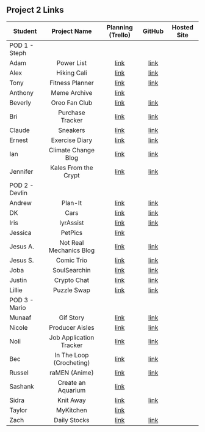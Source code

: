 ## Project 2 Links

| Student | Project Name | Planning (Trello) | GitHub | Hosted Site |
|---|:---:|:---:|:---:|:---:|
| POD 1 - Steph |  |  |  |  |
| Adam | Power List | [link](https://trello.com/b/jkzYbntl/project-2) | [link](https://github.com/adamascencio/The-Power-List) |  |
| Alex | Hiking Cali | [link](https://trello.com/b/2DZgcoYD/p2) | [link](https://github.com/ahaines10/hiking-california) |  |
| Tony | Fitness Planner | [link](https://trello.com/b/TiiQjqaC/sei-project-2) | [link](https://github.com/anthonybrockett/fitness-planner) |  |
| Anthony | Meme Archive | [link](https://trello.com/b/sWbU7H2S/project-2) |  |  |
| Beverly | Oreo Fan Club | [link](https://trello.com/b/uwxkp1hv/p2) | [link](https://github.com/bevcook126/oreo-fan-club) |  |
| Bri | Purchase Tracker | [link](https://trello.com/b/5UM2SZa5/p2) | [link](https://github.com/heyjudesmom/purchase-tracker) |  |
| Claude | Sneakers | [link](https://trello.com/b/mEZGVl2i/p2) | [link](https://github.com/claudecabalquinto/sneakers) |  |
| Ernest | Exercise Diary | [link](https://trello.com/b/KsFjm6Yw/p2-board) | [link](https://github.com/loex345/Exercise-Diary) |  |
| Ian | Climate Change Blog | [link](https://trello.com/b/ipMYjy0T/p2) | [link](https://github.com/ianchan3/Climate-Change-Blog) |  |
| Jennifer | Kales From the Crypt | [link](https://trello.com/b/3N2vDlcT/p2-general-assembly) | [link](https://github.com/jenstiza/Kales-From-The-Crypt) |  |
| POD 2 - Devlin |  |  |  |  |
| Andrew | Plan-It | [link](https://trello.com/b/HVaYAYck/p2) | [link](https://github.com/Andrewbui389/Plan-It) |  |
| DK | Cars | [link](https://trello.com/b/hFMBpwFM/p2) | [link](https://github.com/Dandd6541/Cars) |  |
| Iris | lyrAssist | [link](https://trello.com/b/UEt3aON7/project-2-board) | [link](https://github.com/iris-personal/lyrAssist) |  |
| Jessica | PetPics | [link](https://trello.com/b/ibP68Jgd/project-2) |  |  |
| Jesus A. | Not Real Mechanics Blog | [link](https://trello.com/b/H7f8FhcM/unit-2) | [link](https://github.com/aaguilarvf39/Not-Real-Mechanics-AutoBlog) |  |
| Jesus S. | Comic Trio | [link](https://trello.com/b/EpUeiWzE/project-2) | [link](https://github.com/jesusi3/Comic-Trio) |  |
| Joba | SoulSearchin | [link](https://trello.com/b/eoGTofRV/p2) | [link](https://github.com/jobaa11/SoulSearchin) |  |
| Justin | Crypto Chat | [link](https://trello.com/b/wv4NGkzS/p2-board) | [link](https://github.com/jmendoza13/crypto-chat) |  |
| Lillie | Puzzle Swap | [link](https://trello.com/b/CWxkey7I/project-2) | [link](https://github.com/lilliesheely/Puzzle-Swap) |  |
| POD 3 - Mario |  |  |  |  |
| Munaaf | Gif Story | [link](https://trello.com/b/MaDqqfLm/project-2) | [link](https://github.com/mkbozai/gifstory) |  |
| Nicole | Producer Aisles | [link](https://trello.com/b/syVCrKlw/p2) | [link](https://github.com/coleochieng/producer-aisles) |  |
| Noli | Job Application Tracker | [link](https://trello.com/b/qltC7ve2/p2) | [link](https://github.com/noliw/job-app) |  |
| Bec | In The Loop (Crocheting) | [link](https://trello.com/b/WLhJuRDH/project-2) | [link](https://github.com/becp12/in-the-loop) |  |
| Russel | raMEN (Anime) | [link](https://trello.com/b/fTMCM0TJ/ramen) | [link](https://github.com/russellasagna/raMEN) |  |
| Sashank | Create an Aquarium | [link](https://trello.com/b/Vgd1PjKq/p2) |  |  |
| Sidra | Knit Away | [link](https://trello.com/b/qJb8NIYi/knit-away) | [link](https://github.com/SidrAkhtar/knit-away) |  |
| Taylor | MyKitchen | [link](https://trello.com/b/HuKUs9mr/ga-project-2-mykitchen) |  |  |
| Zach | Daily Stocks | [link](https://trello.com/b/FpjPfHJX/project-2) | [link](https://github.com/zseever/project-2) |  |

